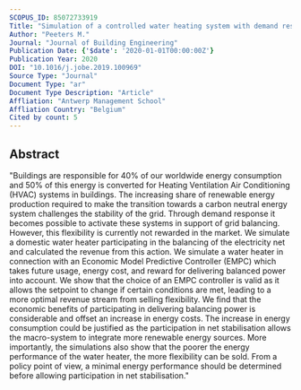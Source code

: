 ```yaml
---
SCOPUS_ID: 85072733919
Title: "Simulation of a controlled water heating system with demand response remunerated on imbalance market pricing"
Author: "Peeters M."
Journal: "Journal of Building Engineering"
Publication Date: {'$date': '2020-01-01T00:00:00Z'}
Publication Year: 2020
DOI: "10.1016/j.jobe.2019.100969"
Source Type: "Journal"
Document Type: "ar"
Document Type Description: "Article"
Affliation: "Antwerp Management School"
Affliation Country: "Belgium"
Cited by count: 5
---
```


## Abstract
"Buildings are responsible for 40% of our worldwide energy consumption and 50% of this energy is converted for Heating Ventilation Air Conditioning (HVAC) systems in buildings. The increasing share of renewable energy production required to make the transition towards a carbon neutral energy system challenges the stability of the grid. Through demand response it becomes possible to activate these systems in support of grid balancing. However, this flexibility is currently not rewarded in the market. We simulate a domestic water heater participating in the balancing of the electricity net and calculated the revenue from this action. We simulate a water heater in connection with an Economic Model Predictive Controller (EMPC) which takes future usage, energy cost, and reward for delivering balanced power into account. We show that the choice of an EMPC controller is valid as it allows the setpoint to change if certain conditions are met, leading to a more optimal revenue stream from selling flexibility. We find that the economic benefits of participating in delivering balancing power is considerable and offset an increase in energy costs. The increase in energy consumption could be justified as the participation in net stabilisation allows the macro-system to integrate more renewable energy sources. More importantly, the simulations also show that the poorer the energy performance of the water heater, the more flexibility can be sold. From a policy point of view, a minimal energy performance should be determined before allowing participation in net stabilisation."
